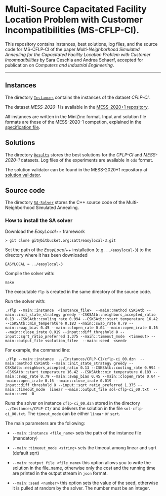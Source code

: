 # Multi-Source Capacitated Facility Location Problem with Customer Incompatibilities (MS-CFLP-CI).

This repository contains instances, best solutions, log files, and the source code for MS-CFLP-CI of the paper *Multi-Neighborhood Simulated Annealing for the Capacitated Facility Location Problem with Customer Incompatibilities* by Sara Ceschia and Andrea Schaerf, accepted for publication on *Computers and Industrial Engineering*.

------------------------------------------------------------------------

## Instances

The directory [`Instances`](Instances) contains the instances of the dataset *CFLP-CI*.

The dataset *MESS-2020-1* is available in the [MESS-2020+1 repository](https://github.com/MESS-2020-1/).

All instances are written in the MiniZinc format.
Input and solution file formats are those of the MESS-2020-1 competion, explained in the [specification file](https://github.com/MESS-2020-1/Validator/blob/master/MESS-CompetitionSpecs.pdf).


## Solutions

The directory [`Results`](Results) stores the best solutions for the *CFLP-CI* and *MESS-2020-1* datasets.
Log files of the experiments are available in `ods` format.

The solution validator can be found in the MESS-2020+1 repository at [solution validator](https://github.com/MESS-2020-1/Validator).

## Source code

The directory [`SA-Solver`](SA-Solver) stores the C++ source code of the Multi-Neighborhood Simulated Annealing.

### How to install the SA solver

Download the *EasyLocal++* framework

`> git clone git@bitbucket.org:satt/easylocal-3.git`

Set the path of the *EasyLocal++* installation (e.g. `../easylocal-3`)  to the directory where it has been downloaded

`EASYLOCAL = ../easylocal-3`

Compile the solver with:

`make`

The executable `flp` is created in the same directory of the source code.


Run the solver with:

`./flp --main::instance  <instance_file>  --main::method CSKSAtb --main::init_state_strategy greedy --CSKSAtb::neighbors_accepted_ratio 0.13 --CSKSAtb::cooling_rate 0.994 --CSKSAtb::start_temperature 16.42 --CSKSAtb::min_temperature 0.183 --main::swap_rate 0.79 --main::swap_bias 0.45 --main::clopen_rate 0.04 --main::open_irate 0.16 --main::close_irate 0.019 --input::diff_threshold 8 --input::sqrt_ratio_preferred 1.375 --main::timeout_mode  <timeout> --main::output_file <solution_file>  --main::seed  <seed>`

For example, the command line:

`./flp --main::instance  ../Instances/CFLP-CI/cflp-ci_00.dzn  --main::method CSKSAtb --main::init_state_strategy greedy --CSKSAtb::neighbors_accepted_ratio 0.13 --CSKSAtb::cooling_rate 0.994 --CSKSAtb::start_temperature 16.42 --CSKSAtb::min_temperature 0.183 --main::swap_rate 0.79 --main::swap_bias 0.45 --main::clopen_rate 0.04 --main::open_irate 0.16 --main::close_irate 0.019 --input::diff_threshold 8 --input::sqrt_ratio_preferred 1.375 --main::timeout_mode  linear --main::output_file sol-cflp-ci_00.txt  --main::seed  0`

Runs the solver on instance `cflp-ci_00.dzn` stored in the directory `../Instances/CFLP-CI/` and delivers the solution in the file `sol-cflp-ci_00.txt`. The `timout_mode` can be either `linear` or `sqrt`.


The main parameters are the following:

- `--main::instance <file_name>` sets the path of the instance file (mandatory)

- `--main::timeout_mode <string>` sets the timeout among linear and sqrt (default sqrt)

- `--main::output_file <file_name>` this option allows you to write the solution in the file_name, otherwise only the cost and the running time are printed in the output stream in `json` format.

- `--main::seed <number>` this option sets the value of the seed, otherwise it is pulled at random by the solver. The number must be an integer.
 
